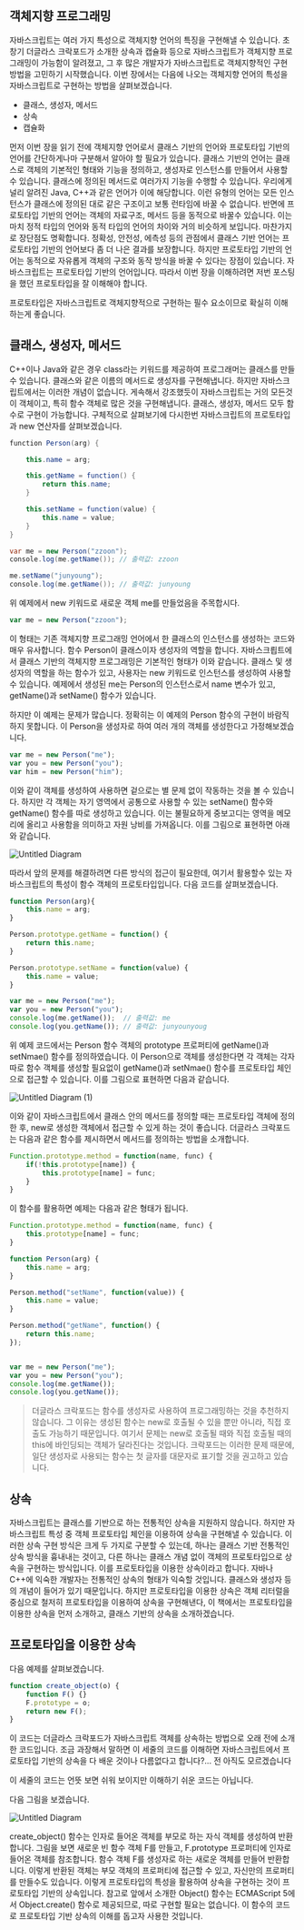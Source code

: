 ## 객체지향 프로그래밍
자바스크립트는 여러 가지 특성으로 객체지향 언어의 특징을 구현해낼 수 있습니다. 초창기 더글라스 크락포드가 소개한 상속과 캡슐화 등으로 자바스크립트가 객체지향 프로그래밍이 가능함이 알려졌고, 그 후 많은 개발자가 자바스크립트로 객체지향적인 구현 방법을 고민하기 시작했습니다. 이번 장에서는 다음에 나오는 객체지향 언어의 특성을 자바스크립트로 구현하는 방법을 살펴보겠습니다.

- 클래스, 생성자, 메서드
- 상속
- 캡슐화

먼저 이번 장을 읽기 전에 객체지향 언어로서 클래스 기반의 언어와 프로토타입 기반의 언어를 간단하게나마 구분해서 알아야 할 필요가 있습니다. 클래스 기반의 언어는 클래스로 객체의 기본적인 형태와 기능을 정의하고, 생성자로 인스턴스를 만들어서 사용할 수 있습니다. 클래스에 정의된 메서드로 여러가지 기능을 수행할 수 있습니다. 우리에게 널리 알려진 Java, C++과 같은 언어가 이에 해당합니다. 이런 유형의 언어는 모든 인스턴스가 클래스에 정의된 대로 같은 구조이고 보통 런타임에 바꿀 수 없습니다. 반면에 프로토타입 기반의 언어는 객체의 자료구조, 메서드 등을 동적으로 바꿀수 있습니다. 이는 마치 정적 타입의 언어와 동적 타입의 언어의 차이와 거의 비슷하게 보입니다. 마찬가지로 장단점도 명확합니다. 정확성, 안전성, 에측성 등의 관점에서 클래스 기반 언어는 프로토타입 기반의 언어보다 좀 더 나은 결과를 보장합니다. 하지만 프로토타입 기반의 언어는 동적으로 자유롭게 객체의 구조와 동작 방식을 바꿀 수 있다는 장점이 있습니다. 자바스크립트는 프로토타입 기반의 언어입니다. 따라서 이번 장을 이해하려면 저번 포스팅을 했던 프로토타입을 잘 이해해야 합니다.

프로토타입은 자바스크립트로 객체지향적으로 구현하는 필수 요소이므로 확실히 이해하는게 좋습니다.

## 클래스, 생성자, 메서드
C++이나 Java와 같은 경우 class라는 키워드를 제공하여 프로그래머는 클래스를 만들 수 있습니다. 클래스와 같은 이름의 메서드로 생성자를 구현해냅니다. 하지만 자바스크립트에서는 이러한 개념이 없습니다. 게속해서 강조했듯이 자바스크립트는 거의 모든것이 객체이고, 특히 함수 객체로 많은 것을 구현해냅니다. 클래스, 생성자, 메서드 모두 함수로 구현이 가능합니다. 구체적으로 살펴보기에 다시한번 자바스크립트의 프로토타입과 new 연산자를 살펴보겠습니다.

```java
function Person(arg) {

    this.name = arg;

    this.getName = function() {
        return this.name;
    }

    this.setName = function(value) {
        this.name = value;
    }
}

var me = new Person("zzoon");
console.log(me.getName()); // 출력값: zzoon

me.setName("junyoung");
console.log(me.getName()); // 출력값: junyoung
```

위 예제에서 new 키워드로 새로운 객체 me를 만들었음을 주목합시다.

```javascript
var me = new Person("zzoon");
```

이 형태는 기존 객체지향 프로그래밍 언어에서 한 클래스의 인스턴스를 생성하는 코드와 매우 유사합니다. 함수 Person이 클래스이자 생성자의 역할을 합니다. 자바스크릡트에서 클래스 기반의 객체지향 프로그래밍은 기본적인 형태가 이와 같습니다. 클래스 및 생성자의 역할을 하는 함수가 있고, 사용자는 new 키워드로 인스턴스를 생성하여 사용할 수 있습니다. 예제에서 생성된 me는 Person의 인스턴스로서 name 변수가 있고, getName()과 setName() 함수가 있습니다.

하지만 이 예제는 문제가 많습니다. 정확히는 이 예제의 Person 함수의 구현이 바람직하지 못합니다. 이 Person을 생성자로 하여 여러 개의 객체를 생성한다고 가정해보겠습니다.

```javascript
var me = new Person("me");
var you = new Person("you");
var him = new Person("him");
```

이와 같이 객체를 생성하여 사용하면 겉으로는 별 문제 없이 작동하는 것을 볼 수 있습니다. 하지만 각 객체는 자기 영역에서 공통으로 사용할 수 있는 setName() 함수와 getName() 함수를 따로 생성하고 있습니다. 이는 불필요하게 중보고디는 영역을 메모리에 올리고 사용함을 의미하고 자원 낭비를 가져옵니다. 이를 그림으로 표현하면 아래와 같습니다.

![Untitled Diagram](https://user-images.githubusercontent.com/22395934/76162204-9e6df000-617e-11ea-883a-6ca4671166c8.png)


따라서 앞의 문제를 해결하려면 다른 방식의 접근이 필요한데, 여기서 활용할수 있는 자바스크립트의 특성이 함수 객체의 프로토타입입니다. 다음 코드를 살펴보겠습니다.

```javascript
function Person(arg){
    this.name = arg;
}

Person.prototype.getName = function() {
    return this.name;
}

Person.prototype.setName = function(value) {
    this.name = value;
}

var me = new Person("me");
var you = new Person("you");
console.log(me.getName());  // 출력값: me
console.log(you.getName()); // 출력값: junyounyoug
```

위 예제 코드에서는 Person 함수 객체의 prototype 프로퍼티에 getName()과 setNmae() 함수를 정의하였습니다. 이 Person으로 객체를 생성한다면 각 객체는 각자 따로 함수 객체를 생성할 필요없이 getName()과 setNmae() 함수를 프로토타입 체인으로 접근할 수 있습니다. 이를 그림으로 표현하면 다음과 같습니다.


![Untitled Diagram (1)](https://user-images.githubusercontent.com/22395934/76162495-a8ddb900-6181-11ea-898e-ccc156f3f213.png)

이와 같이 자바스크립트에서 클래스 안의 메서드를 정의할 때는 프로토타입 객체에 정의한 후, new로 생성한 객체에서 접근할 수 있게 하는 것이 좋습니다. 더글라스 크락포드는 다음과 같은 함수를 제시하면서 메서드를 정의하는 방법을 소개합니다.

```javascript
Function.prototype.method = function(name, func) {
    if(!this.prototype[name]) {
        this.prototype[name] = func;
    }
}
```

이 함수를 활용하면 예제는 다음과 같은 형태가 됩니다.

```javascript
Function.prototype.method = function(name, func) {
    this.prototype[name] = func;
}

function Person(arg) {
    this.name = arg;
}

Person.method("setName", function(value)) {
    this.name = value;
}

Person.method("getName", function() {
    return this.name;
});


var me = new Person("me");
var you = new Person("you");
console.log(me.getName());  
console.log(you.getName()); 
```
 > 더글라스 크락포드는 함수를 생성자로 사용하여 프로그래밍하는 것을 추천하지 않습니다. 그 이유는 생성된 함수는 new로 호출될 수 있을 뿐만 아니라, 직접 호출도 가능하기 때문입니다. 여기서 문제는 new로 호출될 때와 직접 호출될 때의 this에 바인딩되는 객체가 달라진다는 것입니다. 크락포드는 이러한 문제 때문에, 일단 생성자로 사용되는 함수는 첫 글자를 대문자로 표기할 것을 권고하고 있습니다. 


## 상속
자바스크립트는 클래스를 기반으로 하는 전통적인 상속을 지원하지 않습니다. 하지만 자바스크립트 특성 중 객체 프로토타입 체인을 이용하여 상속을 구현해낼 수 있습니다. 이러한 상속 구현 방식은 크게 두 가지로 구분할 수 있는데, 하나는 클래스 기반 전통적인 상속 방식을 흉내내는 것이고, 다른 하나는 클래스 개념 없이 객체의 프로토타입으로 상속을 구현하는 방식입니다. 이를 프로토타입을 이용한 상속이라고 합니다. 자바나 C++에 익숙한 개발자는 전통적인 상속의 형태가 익숙할 것입니다. 클래스와 생성자 등의 개념이 들어가 있기 때문입니다. 하지만 프로토타입을 이용한 상속은 객체 리터럴을 중심으로 철저히 프로토타입을 이용하여 상속을 구현해낸다, 이 책에서는 프로토타입을 이용한 상속을 먼저 소개하고, 클래스 기반의 상속을 소개하겠습니다.


## 프로토타입을 이용한 상속
다음 예제를 살펴보겠습니다. 

```javascript
function create_object(o) {
    function F() {}
    F.prototype = o;
    return new F();
}
```

이 코드는 더글라스 크락포드가 자바스크립트 객체를 상속하는 방법으로 오래 전에 소개한 코드입니다. 조금 과장해서 말하면 이 세줄의 코드를 이해하면 자바스크립트에서 프로토타입 기반의 상속을 다 배운 것이나 다름없다고 합니다?... 전 아직도 모르겠습니다

이 세줄의 코드는 언뜻 보면 쉬워 보이지만 이해하기 쉬운 코드는 아닙니다.

다음 그림을 보겠습니다.

![Untitled Diagram](https://user-images.githubusercontent.com/22395934/76220122-4ad0d480-625a-11ea-98b5-5548cf19499d.png)

create_object() 함수는 인자로 들어온 객체를 부모로 하는 자식 객체를 생성하여 반환합니다. 그림을 보면 새로운 빈 함수 객체 F를 만들고, F.prototype 프로퍼티에 인자로 들어온 객체를 참조합니다. 함수 객체 F를 생성자로 하는 새로운 객체를 만들어 반환합니다. 이렇게 반환된 객체는 부모 객체의 프로퍼티에 접근할 수 있고, 자신만의 프로퍼티를 만들수도 있습니다. 이렇게 프로토타입의 특성을 활용하여 상속을 구현하는 것이 프로토타입 기반의 상속입니다. 참고로 앞에서 소개한 Object() 함수는 ECMAScript 5에서 Object.create() 함수로 제공되므로, 따로 구현할 필요는 없습니다. 이 함수의 코드로 프로토타입 기반 상속의 이해를 돕고자 사용한 것입니다.
